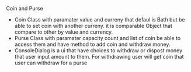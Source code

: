Coin and Purse
- Coin Class with paramater value and curreny that defaul is Bath but be able to set coin with another curreny.
it is comparable Object that compare to other by value and currency.
- Purse Class with paramater capacity count and list of coin be able to access them 
and have method to add coin and withdraw money.
- ConsoleDialog is a ui that have choices to withdraw or dispost money that user input amount to them.
For withdrawing user will get coin that user can withdraw for a purse
